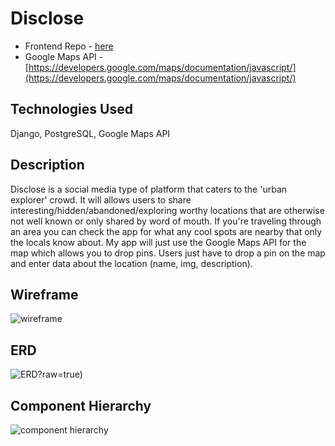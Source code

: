 # Disclose
- Frontend Repo - [here](https://github.com/JCollinJones25/disclose-react)
- Google Maps API - [https://developers.google.com/maps/documentation/javascript/](https://developers.google.com/maps/documentation/javascript/)

## Technologies Used
Django, PostgreSQL, Google Maps API

## Description
Disclose is a social media type of platform that caters to the 'urban explorer' crowd. It will allows users to share interesting/hidden/abandoned/exploring worthy locations that are otherwise not well known or only shared by word of mouth. If you're traveling through an area you can check the app for what any cool spots are nearby that only the locals know about. My app will just use the Google Maps API for the map which allows you to drop pins. Users just have to drop a pin on the map and enter data about the location (name, img, description).


## Wireframe
![wireframe](https://github.com/JCollinJones25/disclose/blob/main/images/wireframe.png?raw=true)


## ERD
![ERD](https://github.com/JCollinJones25/disclose/blob/main/images/ERD.png)?raw=true)


## Component Hierarchy
![component hierarchy](https://github.com/JCollinJones25/disclose/blob/main/images/component_hierarchy.png?raw=true)
